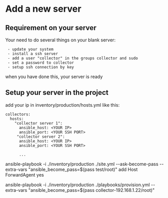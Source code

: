 # Add a new server

## Requirement on your server

Your need to do several things on your blank server:

     - update your system
     - install a ssh server
     - add a user "collector" in the groups collector and sudo
     - set a password to collector
     - setup ssh connection by key

when you have done this, your server is ready

## Setup your server in the project

add your ip in inventory/production/hosts.yml like this:

```
collectors:
  hosts:
    "collector server 1":
      ansible_host: <YOUR IP>
      ansible_port: <YOUR SSH PORT>
     "collector server 2":
      ansible_host: <YOUR IP>
      ansible_port: <YOUR SSH PORT>
      
      ...
```


ansible-playbook -i ./inventory/production ./site.yml 
--ask-become-pass
--extra-vars "ansible_become_pass=$(pass test/root)"
add Host <yourhost1> <yourhost2>
     ForwardAgent yes

ansible-playbook -i ./inventory/production ./playbooks/provision.yml --extra-vars "ansible_become_pass=$(pass collector-192.168.1.22/root)"
